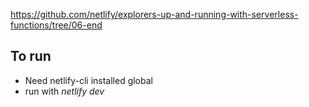 https://github.com/netlify/explorers-up-and-running-with-serverless-functions/tree/06-end

To run
------
- Need netlify-cli installed global
- run with *netlify dev*
